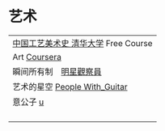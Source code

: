 # 艺术

|                                                                                                       |
| ----------------------------------------------------------------------------------------------------- |
| [中国工艺美术史 清华大学](https://www.youtube.com/playlist?list=PLgvxkXbWub7gBFTCbSnSiVGJJ7ZGnV\_yJ) Free Course |
| Art [Coursera](https://www.youtube.com/playlist?list=PLVext98k2evi5NpfMuaayyFPi6kX7AUpr)              |
| 瞬间所有制　[明星觀察員](https://www.youtube.com/watch?v=ZSUfyymafhM)                                            |
| 艺术的星空 [People With\_Guitar](https://www.youtube.com/playlist?list=PLtUG5I3iHx9zExSAjmh-R6S9OYGTH6tf8) |
| 意公子 [u](https://www.youtube.com/@EYart-yigongzi/playlists)                                            |
|                                                                                                       |
|                                                                                                       |
|                                                                                                       |
|                                                                                                       |
